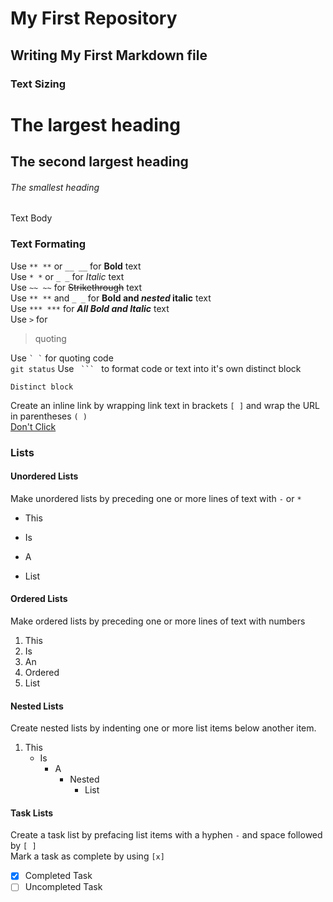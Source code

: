 
# My First Repository

## Writing My First Markdown file
        
### Text Sizing

# The largest heading
  
## The second largest heading

###### The smallest heading

Text Body

### Text Formating
Use `** **` or `__ __` for **Bold** text  
Use `* *` or `_ _` for _Italic_ text  
Use `~~ ~~` for ~~Strikethrough~~ text  
Use `** **` and `_ _` for **Bold and _nested_ italic** text  
Use `*** ***` for ***All Bold and Italic*** text  
Use `>` for  
> quoting

Use `` ` ` `` for quoting code  
`git status`
Use `  ```  ` to format code or text into it's own distinct block  
```
Distinct block
```
Create an inline link by wrapping link text in brackets `[ ]` and wrap the URL in parentheses `( )`  
[Don't Click](https://www.youtube.com/watch?v=dQw4w9WgXcQ)
### Lists
#### Unordered Lists
Make unordered lists by preceding one or more lines of text with `-` or `*`  
* This
- Is
* A
- List  
#### Ordered Lists
Make ordered lists by preceding one or more lines of text with numbers
1. This
2. Is
3. An
4. Ordered
5. List
#### Nested Lists
Create nested lists by indenting one or more list items below another item.  
1. This
   - Is
     - A
       - Nested
         - List  
 #### Task Lists
 Create a task list by prefacing list items with a hyphen `-` and space followed by `[ ]`  
 Mark a task as complete by using `[x]`  
- [x] Completed Task
- [ ] Uncompleted Task
